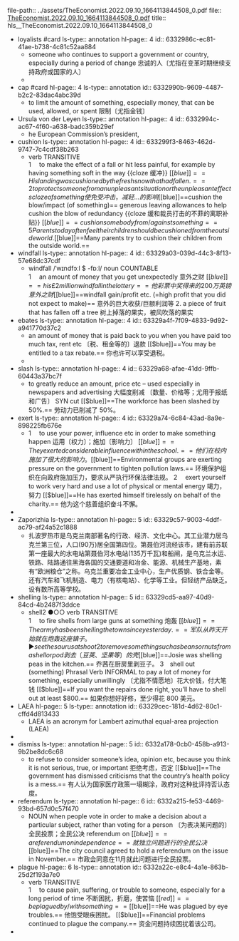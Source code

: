 file-path:: ../assets/TheEconomist.2022.09.10_1664113844508_0.pdf
file:: [TheEconomist.2022.09.10_1664113844508_0.pdf](../assets/TheEconomist.2022.09.10_1664113844508_0.pdf)
title:: hls__TheEconomist.2022.09.10_1664113844508_0

- loyalists #card
  ls-type:: annotation
  hl-page:: 4
  id:: 6332986c-ec81-41ae-b738-4c81c52aa884
	- someone who continues to support a government or country, especially during a period of change 忠诚的人〔尤指在变革时期继续支持政府或国家的人〕
	-
- cap #card
  hl-page:: 4
  ls-type:: annotation
  id:: 6332990b-9609-4487-b2c2-83dac4abc39d
	- to limit the amount of something, especially money, that can be used, allowed, or spent 限制〔尤指金钱〕
- Ursula von der Leyen
  ls-type:: annotation
  hl-page:: 4
  id:: 6332994c-ac67-4f60-a638-badc359b29ef
	- he European Commission’s president,
- cushion
  ls-type:: annotation
  hl-page:: 4
  id:: 633299f3-8463-462d-9747-7c4cdf38b263
	- verb TRANSITIVE  
	  1  to make the effect of a fall or hit less painful, for example by having something soft in the way  {{cloze 缓冲}}
	   [[$blue]]==His landing was cushioned by the fresh snow that had fallen.==
	  2  to protect someone from an unpleasant situation or the unpleasant effects  {{cloze of something 使免受冲击，减轻…的影响}}
	  [[$blue]]==cushion the blow/impact (of something)==
	   generous leaving allowances to help cushion the blow of redundancy
	   {{cloze 缓和裁员打击的不菲的离职补贴}}
	  [[$blue]]==cushion somebody from/against something==
	  5 Parents today often feel their children should be cushioned from the outside world.
	  [[$blue]]==Many parents try to cushion their children from the outside world.==
- windfall
  ls-type:: annotation
  hl-page:: 4
  id:: 63329a03-039d-44c3-8f13-57e68dc37cdf
	- windfall /ˈwɪndfɔːl $ -fɒːl/ noun COUNTABLE  
	  1  an amount of money that you get unexpectedly 意外之财
	   [[$blue]]==his £2 million windfall in the lottery==
	  他彩票中奖得来的200万英镑意外之财
	  [[$blue]]==windfall gain/profit etc. (=high profit that you did not expect to make)== 
	  意外的巨大收获/巨额利润等
	  2. a piece of fruit that has fallen off a tree 树上掉落的果实，被风吹落的果实
- ebates 
  ls-type:: annotation
  hl-page:: 4
  id:: 63329a4f-7f09-4833-9d92-a941770d37c2
	- an amount of money that is paid back to you when you have paid too much tax, rent etc 〔税、租金等的〕退款
	   [[$blue]]==You may be entitled to a tax rebate.==
	  你也许可以享受退税。
	-
- slash
  ls-type:: annotation
  hl-page:: 4
  id:: 63329a68-afae-41dd-9ffb-60443a37bc7f
	- to greatly reduce an amount, price etc – used especially in newspapers and advertising 大幅度削减 〔数量、价格等；尤用于报纸和广告〕 SYN cut
	   [[$blue]]==The workforce has been slashed by 50%.==
	  劳动力已削减了 50%。
- exert
  ls-type:: annotation
  hl-page:: 4
  id:: 63329a74-6c84-43ad-8a9e-898225fb676e
	- 1  to use your power, influence etc in order to make something happen 运用〔权力〕；施加〔影响力〕
	   [[$blue]]==They exerted considerable influence within the school.==
	  他们在校内施加了很大的影响力。
	   [[$blue]]==Environmental groups are exerting pressure on the government to tighten pollution laws.==
	  环境保护组织在向政府施加压力，要求从严执行环保法律法规。
	  2  exert yourself to work very hard and use a lot of physical or mental energy 竭力，努力
	   [[$blue]]==He has exerted himself tirelessly on behalf of the charity.==
	  他为这个慈善组织奋斗不懈。
-
- Zaporizhia
  ls-type:: annotation
  hl-page:: 5
  id:: 63329c57-9003-4ddf-ac79-af24a52c1888
	- 扎波罗热市是乌克兰南部著名的行政、经济、文化中心。其工业潜力居乌克兰第三位，人口(90万)居全国第四位。第聂伯河流经该市，建有前苏联第一座最大的水电站第聂伯河水电站(135万千瓦)和船闸，是乌克兰水运、铁路、陆路通往黑海各国的交通要道和冶金、能源、机械生产基地，素有“欧洲粮仓”之称。乌克兰重要冶金工业中心，生产优质钢、铁合金等。还有汽车和飞机制造、电力（有核电站）、化学等工业。但轻纺产品缺乏。设有数所高等学校。
- shelling
  ls-type:: annotation
  hl-page:: 5
  id:: 63329cd5-aa97-40d9-84cd-4b2487f3ddce
	- shell2 ●○○ verb TRANSITIVE  
	  1  to fire shells from large guns at something 炮轰
	   [[$blue]]==The army has been shelling the town since yesterday.==
	  军队从昨天开始就在炮轰这座镇子。
	  ► see thesaurus at shoot
	  2  to remove something such as beans or nuts from a shell or pod 剥去〔豆荚、坚果等〕的壳
	   [[$blue]]==Josie was shelling peas in the kitchen.==
	  乔茜在厨房里剥豆子。
	  3 shell out (something) Phrasal Verb INFORMAL to pay a lot of money for something, especially unwillingly 〔尤指不情愿地〕花大价钱，付大笔钱
	   [[$blue]]==If you want the repairs done right, you’ll have to shell out at least $800.==
	  如果你想好好修，至少得花 800 美元。
- LAEA
  hl-page:: 5
  ls-type:: annotation
  id:: 63329cec-181d-4d62-80c1-cffd4d813433
	- LAEA is an acronym for Lambert azimuthal equal-area projection (LAEA)
-
- dismiss
  ls-type:: annotation
  hl-page:: 5
  id:: 6332a178-0cb0-458b-a913-9b2be8dc6c68
	- to refuse to consider someone’s idea, opinion etc, because you think it is not serious, true, or important 拒绝考虑，否定
	   [[$blue]]==The government has dismissed criticisms that the country’s health policy is a mess.==
	  有人认为国家医疗政策一塌糊涂，政府对这种批评持否认态度。
- referendum
  ls-type:: annotation
  hl-page:: 6
  id:: 6332a215-fe53-4469-93bd-657d0c57f470
	- NOUN
	  when people vote in order to make a decision about a particular subject, rather than voting for a person 〔为表决某问题的〕全民投票；全民公决
	  referendum on
	   [[$blue]]==a referendum on independence==
	  就独立问题进行的全民公决
	   [[$blue]]==The city council agreed to hold a referendum on the issue in November.==
	  市政会同意在11月就此问题进行全民投票。
- plague
  hl-page:: 6
  ls-type:: annotation
  id:: 6332a22c-e8c4-4a1e-863b-25d2f193a7e0
	- verb TRANSITIVE  
	  1  to cause pain, suffering, or trouble to someone, especially for a long period of time 不断困扰，折磨，使苦恼
	  [[$red]]==be plagued by/with something==
	   [[$blue]]==He was plagued by eye troubles.==
	  他饱受眼疾困扰。
	   [[$blue]]==Financial problems continued to plague the company.==
	  资金问题持续困扰着该公司。
-